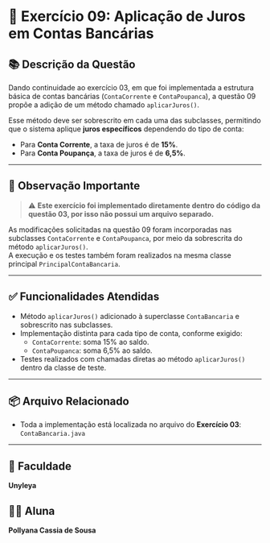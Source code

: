 # 🧮 Exercício 09: Aplicação de Juros em Contas Bancárias

## 📚 Descrição da Questão

Dando continuidade ao exercício 03, em que foi implementada a estrutura básica de contas bancárias (`ContaCorrente` e `ContaPoupanca`), a questão 09 propõe a adição de um método chamado `aplicarJuros()`.

Esse método deve ser sobrescrito em cada uma das subclasses, permitindo que o sistema aplique **juros específicos** dependendo do tipo de conta:

- Para **Conta Corrente**, a taxa de juros é de **15%**.
- Para **Conta Poupança**, a taxa de juros é de **6,5%**.

---

## 📂 Observação Importante

> ⚠️ **Este exercício foi implementado diretamente dentro do código da questão 03, por isso não possui um arquivo separado.**

As modificações solicitadas na questão 09 foram incorporadas nas subclasses `ContaCorrente` e `ContaPoupanca`, por meio da sobrescrita do método `aplicarJuros()`.  
A execução e os testes também foram realizados na mesma classe principal `PrincipalContaBancaria`.

---

## ✅ Funcionalidades Atendidas

- Método `aplicarJuros()` adicionado à superclasse `ContaBancaria` e sobrescrito nas subclasses.
- Implementação distinta para cada tipo de conta, conforme exigido:
  - `ContaCorrente`: soma 15% ao saldo.
  - `ContaPoupanca`: soma 6,5% ao saldo.
- Testes realizados com chamadas diretas ao método `aplicarJuros()` dentro da classe de teste.

---

## 📦 Arquivo Relacionado

- Toda a implementação está localizada no arquivo do **Exercício 03**:  
  `ContaBancaria.java`

---

## 🏫 Faculdade

**Unyleya**

## 👩‍🎓 Aluna

**Pollyana Cassia de Sousa**
